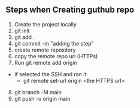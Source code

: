## Steps when Creating guthub repo

1. Create the project locally
2. git init
3. git add .
4. git commit -m "adding the step"
5. create remote repository
6. copy the remote repo url (HTTPs)
7. Run git remote add origin <HTTPS URL>
- if selected the SSH and ran it:
  - git remote set-url origin \<the HTTPS url\>
8. git branch -M main
9. git push -u origin main
